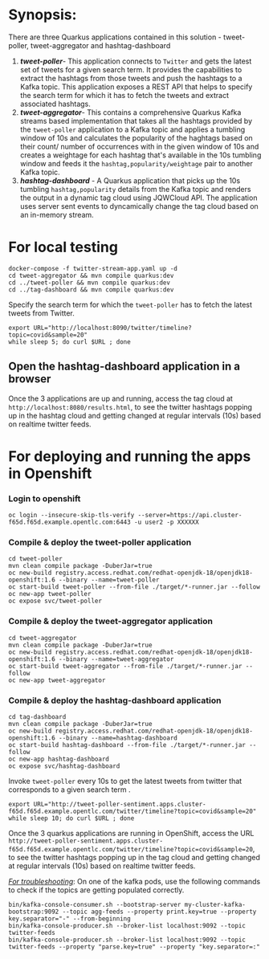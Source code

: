 # Synopsis:

There are three Quarkus applications contained in this solution - tweet-poller, tweet-aggregator and hashtag-dashboard

 1. ***tweet-poller***- This application connects to `Twitter` and gets the latest set of tweets for a given search term. It provides the capabilities to extract the hashtags from those tweets and push the hashtags to a Kafka topic. This application exposes a REST API that helps to specify the search term for which it has to fetch the tweets and extract associated hashtags. 
 2.  ***tweet-aggregator***- This contains a comprehensive Quarkus Kafka streams based implementation that takes all the hashtags provided by the `tweet-poller` application to a Kafka topic and applies a tumbling window of 10s and calculates the popularity of the haghtags based on their count/ number of occurrences with in the given window of 10s and creates a weightage for each hashtag that's available in the  10s tumbling window and feeds it the `hashtag,popularity/weightage` pair to another Kafka topic. 
 3. ***hashtag-dashboard*** - A Quarkus application that picks up the 10s tumbling `hashtag,popularity` details from the Kafka topic and renders the output in a dynamic tag cloud using JQWCloud API. The application uses server sent events to dyncamically change the tag cloud based on an in-memory stream.


# For local testing
```
docker-compose -f twitter-stream-app.yaml up -d
cd tweet-aggregator && mvn compile quarkus:dev
cd ../tweet-poller && mvn compile quarkus:dev
cd ../tag-dashboard && mvn compile quarkus:dev
```

Specify the search term for which the `tweet-poller` has to fetch the latest tweets from Twitter. 

```
export URL="http://localhost:8090/twitter/timeline?topic=covid&sample=20"
while sleep 5; do curl $URL ; done
```

## Open the hashtag-dashboard application in a browser
Once the 3 applications are up and running, access the tag cloud at `http://localhost:8080/results.html`, to see the twitter hashtags popping up in the hashtag cloud and getting changed at regular intervals (10s) based on realtime twitter feeds.


# For deploying and running the apps in Openshift
### Login to openshift
`oc login --insecure-skip-tls-verify --server=https://api.cluster-f65d.f65d.example.opentlc.com:6443 -u user2 -p XXXXXX`

### Compile & deploy the tweet-poller application
```
cd tweet-poller
mvn clean compile package -DuberJar=true
oc new-build registry.access.redhat.com/redhat-openjdk-18/openjdk18-openshift:1.6 --binary --name=tweet-poller
oc start-build tweet-poller --from-file ./target/*-runner.jar --follow
oc new-app tweet-poller
oc expose svc/tweet-poller
```

### Compile & deploy the tweet-aggregator application
```
cd tweet-aggregator
mvn clean compile package -DuberJar=true
oc new-build registry.access.redhat.com/redhat-openjdk-18/openjdk18-openshift:1.6 --binary --name=tweet-aggregator
oc start-build tweet-aggregator --from-file ./target/*-runner.jar --follow
oc new-app tweet-aggregator 
```

### Compile & deploy the hashtag-dashboard application
```
cd tag-dashboard
mvn clean compile package -DuberJar=true
oc new-build registry.access.redhat.com/redhat-openjdk-18/openjdk18-openshift:1.6 --binary --name=hashtag-dashboard
oc start-build hashtag-dashboard --from-file ./target/*-runner.jar --follow
oc new-app hashtag-dashboard 
oc expose svc/hashtag-dashboard 
```

Invoke `tweet-poller` every 10s to get the latest tweets from twitter that corresponds to a given search term .
```
export URL="http://tweet-poller-sentiment.apps.cluster-f65d.f65d.example.opentlc.com/twitter/timeline?topic=covid&sample=20" 
while sleep 10; do curl $URL ; done 
```

Once the 3 quarkus applications are running in OpenShift, access the URL `http://tweet-poller-sentiment.apps.cluster-f65d.f65d.example.opentlc.com/twitter/timeline?topic=covid&sample=20`, to see the twitter hashtags popping up in the tag cloud and getting changed at regular intervals (10s) based on realtime twitter feeds.


<ins>*For troubleshooting*</ins>:
On one of the kafka pods, use the following commands to check if the topics are getting populated correctly. 
```
bin/kafka-console-consumer.sh --bootstrap-server my-cluster-kafka-bootstrap:9092 --topic agg-feeds --property print.key=true --property key.separator="-" --from-beginning
bin/kafka-console-producer.sh --broker-list localhost:9092 --topic twitter-feeds
bin/kafka-console-producer.sh --broker-list localhost:9092 --topic twitter-feeds --property "parse.key=true" --property "key.separator=:"
```
